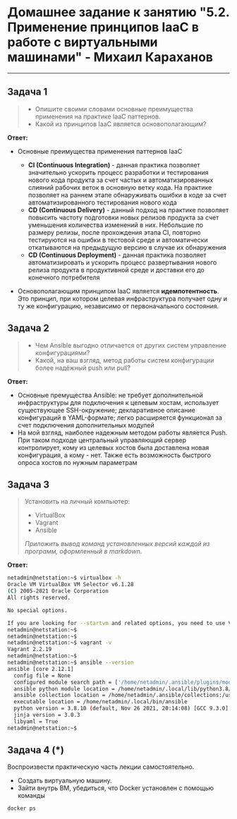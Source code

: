 # Домашнее задание к занятию "5.2. Применение принципов IaaC в работе с виртуальными машинами" - Михаил Караханов

---

## Задача 1

>- Опишите своими словами основные преимущества применения на практике IaaC паттернов.
>- Какой из принципов IaaC является основополагающим?

**Ответ:**

- Основные преимущества применения паттернов IaaC

  - **CI (Continuous Integration)** - данная практика позволяет значительно ускорить процесс разработки и тестирования нового кода продукта за счет частых и автоматизированных слияний рабочих веток в основную ветку кода. На практике позволяет на раннем этапе обнаруживать ошибки в коде за счет автоматизированного тестирования нового кода
  - **CD (Continuous Delivery)** - данный подход на практике позволяет повысить частоту подготовки новых релизов продукта за счет уменьшения количества изменений в них. Небольшие по размеру релизы, после прохождения этапа CI, повторно тестируются на ошибки в тестовой среде и автоматически откатываются на предыдущую версию в случае их обнаружения
  - **CD (Continuous Deployment)** - данная практика позволяет автоматизировать и ускорить процесс развертывания нового релиза продукта в продуктивной среде и доставки его до конечного потребителя

- Основополагающим принципом IaaC является **идемпотентность**. Это принцип, при котором целевая инфраструктура получает одну и ту же конфигурацию, независимо от первоначального состояния.

## Задача 2

>- Чем Ansible выгодно отличается от других систем управление конфигурациями?
>- Какой, на ваш взгляд, метод работы систем конфигурации более надёжный push или pull?

**Ответ:**

- Основные премущества Ansible: не требует дополнительной инфраструктуры для подключения к целевым хостам, использует существующее SSH-окружение; декларативное описание конфигураций в YAML-формате; легко расширяется функционал за счет подключения дополнительных модулей
- На мой взгляд, наиболее надежным методом работы является Push. При таком подходе центральный управляющий сервер контролирует, кому из целевых хостов была доставлена новая конфигурация, а кому - нет. Также есть возможность быстрого опроса хостов по нужным параметрам

## Задача 3

>Установить на личный компьютер:
>
>- VirtualBox
>- Vagrant
>- Ansible
>
>*Приложить вывод команд установленных версий каждой из программ, оформленный в markdown.*

**Ответ:**

```bash
netadmin@netstation:~$ virtualbox -h
Oracle VM VirtualBox VM Selector v6.1.28
(C) 2005-2021 Oracle Corporation
All rights reserved.

No special options.

If you are looking for --startvm and related options, you need to use VirtualBoxVM.
netadmin@netstation:~$ 
netadmin@netstation:~$ 
netadmin@netstation:~$ vagrant -v
Vagrant 2.2.19
netadmin@netstation:~$ 
netadmin@netstation:~$ ansible --version
ansible [core 2.12.1]
  config file = None
  configured module search path = ['/home/netadmin/.ansible/plugins/modules', '/usr/share/ansible/plugins/modules']
  ansible python module location = /home/netadmin/.local/lib/python3.8/site-packages/ansible
  ansible collection location = /home/netadmin/.ansible/collections:/usr/share/ansible/collections
  executable location = /home/netadmin/.local/bin/ansible
  python version = 3.8.10 (default, Nov 26 2021, 20:14:08) [GCC 9.3.0]
  jinja version = 3.0.3
  libyaml = True
netadmin@netstation:~$
```

## Задача 4 (*)

Воспроизвести практическую часть лекции самостоятельно.

- Создать виртуальную машину.
- Зайти внутрь ВМ, убедиться, что Docker установлен с помощью команды

```bash
docker ps
```
